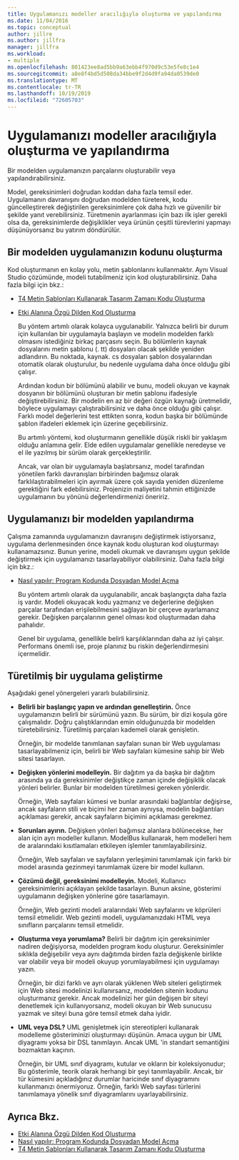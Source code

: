 ```yaml
---
title: Uygulamanızı modeller aracılığıyla oluşturma ve yapılandırma
ms.date: 11/04/2016
ms.topic: conceptual
author: jillre
ms.author: jillfra
manager: jillfra
ms.workload:
- multiple
ms.openlocfilehash: 801423ee8ad5bb9a63ebb4f970d9c53e5fe8c1e4
ms.sourcegitcommit: a8e8f4bd5d508da34bbe9f2d4d9fa94da0539de0
ms.translationtype: MT
ms.contentlocale: tr-TR
ms.lasthandoff: 10/19/2019
ms.locfileid: "72605703"
---
```

# <a name="generate-and-configure-your-app-from-models"></a>Uygulamanızı modeller aracılığıyla oluşturma ve yapılandırma
Bir modelden uygulamanızın parçalarını oluşturabilir veya yapılandırabilirsiniz.

 Model, gereksinimleri doğrudan koddan daha fazla temsil eder. Uygulamanın davranışını doğrudan modelden türeterek, kodu güncelleştirerek değiştirilen gereksinimlere çok daha hızlı ve güvenilir bir şekilde yanıt verebilirsiniz. Türetmenin ayarlanması için bazı ilk işler gerekli olsa da, gereksinimlerde değişiklikler veya ürünün çeşitli türevlerini yapmayı düşünüyorsanız bu yatırım döndürülür.

## <a name="generating-the-code-of-your-application-from-a-model"></a>Bir modelden uygulamanızın kodunu oluşturma
 Kod oluşturmanın en kolay yolu, metin şablonlarını kullanmaktır. Aynı Visual Studio çözümünde, modeli tutabilmeniz için kod oluşturabilirsiniz. Daha fazla bilgi için bkz.:

- [T4 Metin Şablonları Kullanarak Tasarım Zamanı Kodu Oluşturma](../modeling/design-time-code-generation-by-using-t4-text-templates.md)

- [Etki Alanına Özgü Dilden Kod Oluşturma](../modeling/generating-code-from-a-domain-specific-language.md)

  Bu yöntem artımlı olarak kolayca uygulanabilir. Yalnızca belirli bir durum için kullanılan bir uygulamayla başlayın ve modelin modelden farklı olmasını istediğiniz birkaç parçasını seçin. Bu bölümlerin kaynak dosyalarını metin şablonu (. tt) dosyaları olacak şekilde yeniden adlandırın. Bu noktada, kaynak. cs dosyaları şablon dosyalarından otomatik olarak oluşturulur, bu nedenle uygulama daha önce olduğu gibi çalışır.

  Ardından kodun bir bölümünü alabilir ve bunu, modeli okuyan ve kaynak dosyanın bir bölümünü oluşturan bir metin şablonu ifadesiyle değiştirebilirsiniz. Bir modelin en az bir değeri özgün kaynağı üretmelidir, böylece uygulamayı çalıştırabilirsiniz ve daha önce olduğu gibi çalışır. Farklı model değerlerini test ettikten sonra, kodun başka bir bölümünde şablon ifadeleri eklemek için üzerine geçebilirsiniz.

  Bu artımlı yöntemi, kod oluşturmanın genellikle düşük riskli bir yaklaşım olduğu anlamına gelir. Elde edilen uygulamalar genellikle neredeyse ve el ile yazılmış bir sürüm olarak gerçekleştirilir.

  Ancak, var olan bir uygulamayla başlatırsanız, model tarafından yönetilen farklı davranışları birbirinden bağımsız olarak farklılaştırabilmeleri için ayırmak üzere çok sayıda yeniden düzenleme gerektiğini fark edebilirsiniz. Projenizin maliyetini tahmin ettiğinizde uygulamanın bu yönünü değerlendirmenizi öneririz.

## <a name="configuring-your-application-from-a-model"></a>Uygulamanızı bir modelden yapılandırma
 Çalışma zamanında uygulamanızın davranışını değiştirmek istiyorsanız, uygulama derlenmesinden önce kaynak kodu oluşturan kod oluşturmayı kullanamazsınız. Bunun yerine, modeli okumak ve davranışını uygun şekilde değiştirmek için uygulamanızı tasarlayabiliyor olabilirsiniz. Daha fazla bilgi için bkz.:

- [Nasıl yapılır: Program Kodunda Dosyadan Model Açma](../modeling/how-to-open-a-model-from-file-in-program-code.md)

  Bu yöntem artımlı olarak da uygulanabilir, ancak başlangıçta daha fazla iş vardır. Modeli okuyacak kodu yazmanız ve değerlerine değişken parçalar tarafından erişilebilmesini sağlayan bir çerçeve ayarlamanız gerekir. Değişken parçalarının genel olması kod oluşturmadan daha pahalıdır.

  Genel bir uygulama, genellikle belirli karşılıklarından daha az iyi çalışır. Performans önemli ise, proje planınız bu riskin değerlendirmesini içermelidir.

## <a name="developing-a-derived-application"></a>Türetilmiş bir uygulama geliştirme
 Aşağıdaki genel yönergeleri yararlı bulabilirsiniz.

- **Belirli bir başlangıç yapın ve ardından genelleştirin.** Önce uygulamanızın belirli bir sürümünü yazın. Bu sürüm, bir dizi koşula göre çalışmalıdır. Doğru çalıştıklarından emin olduğunuzda bir modelden türetebilirsiniz. Türetilmiş parçaları kademeli olarak genişletin.

     Örneğin, bir modelde tanımlanan sayfaları sunan bir Web uygulaması tasarlayabilmeniz için, belirli bir Web sayfaları kümesine sahip bir Web sitesi tasarlayın.

- **Değişken yönlerini modelleyin.** Bir dağıtım ya da başka bir dağıtım arasında ya da gereksinimler değiştikçe zaman içinde değişiklik olacak yönleri belirler. Bunlar bir modelden türetilmesi gereken yönlerdir.

     Örneğin, Web sayfaları kümesi ve bunlar arasındaki bağlantılar değişirse, ancak sayfaların stili ve biçimi her zaman aynıysa, modelin bağlantıları açıklaması gerekir, ancak sayfaların biçimini açıklaması gerekmez.

- **Sorunları ayırın.** Değişken yönleri bağımsız alanlara bölünecekse, her alan için ayrı modeller kullanın. ModelBus kullanarak, hem modelleri hem de aralarındaki kısıtlamaları etkileyen işlemler tanımlayabilirsiniz.

     Örneğin, Web sayfaları ve sayfaların yerleşimini tanımlamak için farklı bir model arasında gezinmeyi tanımlamak üzere bir model kullanın.

- **Çözümü değil, gereksinimi modelleyin.** Modeli, Kullanıcı gereksinimlerini açıklayan şekilde tasarlayın. Bunun aksine, gösterimi uygulamanın değişken yönlerine göre tasarlamayın.

     Örneğin, Web gezinti modeli aralarındaki Web sayfalarını ve köprüleri temsil etmelidir. Web gezinti modeli, uygulamanızdaki HTML veya sınıfların parçalarını temsil etmelidir.

- **Oluşturma veya yorumlama?** Belirli bir dağıtım için gereksinimler nadiren değişiyorsa, modelden program kodu oluşturur. Gereksinimler sıklıkla değişebilir veya aynı dağıtımda birden fazla değişkenle birlikte var olabilir veya bir modeli okuyup yorumlayabilmesi için uygulamayı yazın.

     Örneğin, bir dizi farklı ve ayrı olarak yüklenen Web siteleri geliştirmek için Web sitesi modelinizi kullanırsanız, modelden sitenin kodunu oluşturmanız gerekir. Ancak modelinizi her gün değişen bir siteyi denetlemek için kullanıyorsanız, modeli okuyan bir Web sunucusu yazmak ve siteyi buna göre temsil etmek daha iyidir.

- **UML veya DSL?** UML genişletmek için stereotipleri kullanarak modelleme gösteriminizi oluşturmayı düşünün. Amaca uygun bir UML diyagramı yoksa bir DSL tanımlayın. Ancak UML 'in standart semantiğini bozmaktan kaçının.

     Örneğin, bir UML sınıf diyagramı, kutular ve okların bir koleksiyonudur; Bu gösterimle, teorik olarak herhangi bir şeyi tanımlayabilir. Ancak, bir tür kümesini açıkladığınız durumlar haricinde sınıf diyagramını kullanmanızı önermiyoruz. Örneğin, farklı Web sayfası türlerini tanımlamaya yönelik sınıf diyagramlarını uyarlayabilirsiniz.

## <a name="see-also"></a>Ayrıca Bkz.

- [Etki Alanına Özgü Dilden Kod Oluşturma](../modeling/generating-code-from-a-domain-specific-language.md)
- [Nasıl yapılır: Program Kodunda Dosyadan Model Açma](../modeling/how-to-open-a-model-from-file-in-program-code.md)
- [T4 Metin Şablonları Kullanarak Tasarım Zamanı Kodu Oluşturma](../modeling/design-time-code-generation-by-using-t4-text-templates.md)